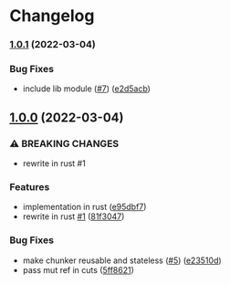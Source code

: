 # Changelog

### [1.0.1](https://www.github.com/Gozala/rabin-wasm/compare/v1.0.0...v1.0.1) (2022-03-04)


### Bug Fixes

* include lib module ([#7](https://www.github.com/Gozala/rabin-wasm/issues/7)) ([e2d5acb](https://www.github.com/Gozala/rabin-wasm/commit/e2d5acbc17d79faed543147963aa32a708eb259d))

## [1.0.0](https://www.github.com/Gozala/rabin-wasm/compare/v0.1.5...v1.0.0) (2022-03-04)


### ⚠ BREAKING CHANGES

* rewrite in rust #1

### Features

* implementation in rust ([e95dbf7](https://www.github.com/Gozala/rabin-wasm/commit/e95dbf795534c956679e807f9281e8a9e079f6dd))
* rewrite in rust [#1](https://www.github.com/Gozala/rabin-wasm/issues/1) ([81f3047](https://www.github.com/Gozala/rabin-wasm/commit/81f3047c9786e8a5468dbabae72f1125e46f7d98))


### Bug Fixes

* make chunker reusable and stateless ([#5](https://www.github.com/Gozala/rabin-wasm/issues/5)) ([e23510d](https://www.github.com/Gozala/rabin-wasm/commit/e23510d9e835a9557a0d30b103dad2aa50bfd422))
* pass mut ref in cuts ([5ff8621](https://www.github.com/Gozala/rabin-wasm/commit/5ff862190bfe9acc91687bf638f1d3a5e2aab22f))
